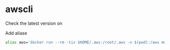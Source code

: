# awscli

Check the latest version on

[](https://github.com/aws/aws-cli/releases)

Add aliase

```sh
alias aws='docker run --rm -tiv $HOME/.aws:/root/.aws -v $(pwd):/aws mudrii/aws-cli aws'
```